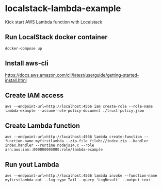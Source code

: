 # localstack-lambda-example
Kick start AWS Lambda function with Localstack 

## Run LocalStack docker container

`docker-compose up`

## Install aws-cli

https://docs.aws.amazon.com/cli/latest/userguide/getting-started-install.html

## Create IAM access

`aws --endpoint-url=http://localhost:4566 iam create-role --role-name lambda-example --assume-role-policy-document ./trust-policy.json`

## Create Lambda function

`aws --endpoint-url=http://localhost:4566 lambda create-function --function-name myfirstlambda --zip-file fileb://index.zip --handler index.handler --runtime nodejs14.x --role arn:aws:iam::000000000000:role/lambda-example`

## Run yout Lambda 

`aws --endpoint-url=http://localhost:4566 lambda invoke --function-name myfirstlambda out --log-type Tail --query 'LogResult' --output text`